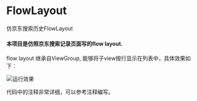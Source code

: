 # FlowLayout
仿京东搜索历史FlowLayout

#### 本项目是仿照京东搜索记录页面写的flow layout.

flow layout 继承自ViewGroup, 能够将子view按行显示在列表中，具体效果如下：

![运行效果](./app/sample_img)


代码中的注释非常详细，可以参考注释编写。
